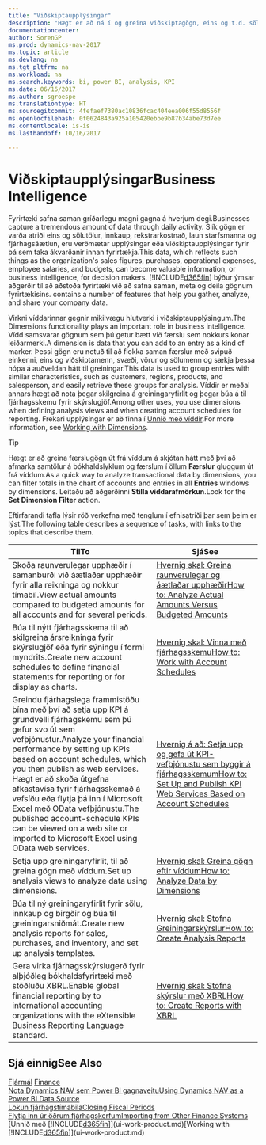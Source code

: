 ```yaml
---
title: "Viðskiptaupplýsingar"
description: "Hægt er að ná í og greina viðskiptagögn, eins og t.d. sölutölur, innkaup, rekstrarkostnað, laun starfsmanna og fjárhagsáætlanir, sem geta verið verðmætar viðskiptaupplýsingar eða hjálpað til við ákvarðanatöku."
documentationcenter: 
author: SorenGP
ms.prod: dynamics-nav-2017
ms.topic: article
ms.devlang: na
ms.tgt_pltfrm: na
ms.workload: na
ms.search.keywords: bi, power BI, analysis, KPI
ms.date: 06/16/2017
ms.author: sgroespe
ms.translationtype: HT
ms.sourcegitcommit: 4fefaef7380ac10836fcac404eea006f55d8556f
ms.openlocfilehash: 0f0624843a925a105420ebbe9b87b34abe73d7ee
ms.contentlocale: is-is
ms.lasthandoff: 10/16/2017

---
```

# <a name="business-intelligence"></a><span data-ttu-id="63aa3-103">Viðskiptaupplýsingar</span><span class="sxs-lookup"><span data-stu-id="63aa3-103">Business Intelligence</span></span>
<span data-ttu-id="63aa3-104">Fyrirtæki safna saman gríðarlegu magni gagna á hverjum degi.</span><span class="sxs-lookup"><span data-stu-id="63aa3-104">Businesses capture a tremendous amount of data through daily activity.</span></span> <span data-ttu-id="63aa3-105">Slík gögn er varða atriði eins og sölutölur, innkaup, rekstrarkostnað, laun starfsmanna og fjárhagsáætlun, eru verðmætar upplýsingar eða viðskiptaupplýsingar fyrir þá sem taka ákvarðanir innan fyrirtækja.</span><span class="sxs-lookup"><span data-stu-id="63aa3-105">This data, which reflects such things as the organization's sales figures, purchases, operational expenses, employee salaries, and budgets, can become valuable information, or business intelligence, for decision makers.</span></span> [!INCLUDE[d365fin](includes/d365fin_md.md)]<span data-ttu-id="63aa3-106"> býður ýmsar aðgerðir til að aðstoða fyrirtæki við að safna saman, meta og deila gögnum fyrirtækisins.</span><span class="sxs-lookup"><span data-stu-id="63aa3-106"> contains a number of features that help you gather, analyze, and share your company data.</span></span>

<span data-ttu-id="63aa3-107">Virkni víddarinnar gegnir mikilvægu hlutverki í viðskiptaupplýsingum.</span><span class="sxs-lookup"><span data-stu-id="63aa3-107">The Dimensions functionality plays an important role in business intelligence.</span></span> <span data-ttu-id="63aa3-108">Vídd samsvarar gögnum sem þú getur bætt við færslu sem nokkurs konar leiðarmerki.</span><span class="sxs-lookup"><span data-stu-id="63aa3-108">A dimension is data that you can add to an entry as a kind of marker.</span></span> <span data-ttu-id="63aa3-109">Þessi gögn eru notuð til að flokka saman færslur með svipuð einkenni, eins og viðskiptamenn, svæði, vörur og sölumenn og sækja þessa hópa á auðveldan hátt til greiningar.</span><span class="sxs-lookup"><span data-stu-id="63aa3-109">This data is used to group entries with similar characteristics, such as customers, regions, products, and salesperson, and easily retrieve these groups for analysis.</span></span> <span data-ttu-id="63aa3-110">Víddir er meðal annars hægt að nota þegar skilgreina á greiningaryfirlit og þegar búa á til fjárhagsskemu fyrir skýrslugjöf.</span><span class="sxs-lookup"><span data-stu-id="63aa3-110">Among other uses, you use dimensions  when defining analysis views and when creating account schedules for reporting.</span></span> <span data-ttu-id="63aa3-111">Frekari upplýsingar er að finna í [Unnið með víddir](finance-dimensions.md).</span><span class="sxs-lookup"><span data-stu-id="63aa3-111">For more information, see [Working with Dimensions](finance-dimensions.md).</span></span>

> [!TIP]
> <span data-ttu-id="63aa3-112">Hægt er að greina færslugögn út frá víddum á skjótan hátt með því að afmarka samtölur á bókhaldslyklum og færslum í öllum **Færslur** gluggum út frá víddum.</span><span class="sxs-lookup"><span data-stu-id="63aa3-112">As a quick way to analyze transactional data by dimensions, you can filter totals in the chart of accounts and entries in all **Entries** windows by dimensions.</span></span> <span data-ttu-id="63aa3-113">Leitaðu að aðgerðinni **Stilla víddarafmörkun**.</span><span class="sxs-lookup"><span data-stu-id="63aa3-113">Look for the **Set Dimension Filter** action.</span></span>  

<span data-ttu-id="63aa3-114">Eftirfarandi tafla lýsir röð verkefna með tenglum í efnisatriði þar sem þeim er lýst.</span><span class="sxs-lookup"><span data-stu-id="63aa3-114">The following table describes a sequence of tasks, with links to the topics that describe them.</span></span>  

| <span data-ttu-id="63aa3-115">Til</span><span class="sxs-lookup"><span data-stu-id="63aa3-115">To</span></span> | <span data-ttu-id="63aa3-116">Sjá</span><span class="sxs-lookup"><span data-stu-id="63aa3-116">See</span></span> |
| --- | --- |
|<span data-ttu-id="63aa3-117">Skoða raunverulegar upphæðir í samanburði við áætlaðar upphæðir fyrir alla reikninga og nokkur tímabil.</span><span class="sxs-lookup"><span data-stu-id="63aa3-117">View actual amounts compared to budgeted amounts for all accounts and for several periods.</span></span>|[<span data-ttu-id="63aa3-118">Hvernig skal: Greina raunverulegar og áætlaðar upphæðir</span><span class="sxs-lookup"><span data-stu-id="63aa3-118">How to: Analyze Actual Amounts Versus Budgeted Amounts</span></span>](bi-how-analyze-actual-versus-budget.md)|
|<span data-ttu-id="63aa3-119">Búa til nýtt fjárhagsskema til að skilgreina ársreikninga fyrir skýrslugjöf eða fyrir sýningu í formi myndrits.</span><span class="sxs-lookup"><span data-stu-id="63aa3-119">Create new account schedules to define financial statements for reporting or for display as charts.</span></span>|[<span data-ttu-id="63aa3-120">Hvernig skal: Vinna með fjárhagsskemu</span><span class="sxs-lookup"><span data-stu-id="63aa3-120">How to: Work with Account Schedules</span></span>](bi-how-work-account-schedule.md)|
|<span data-ttu-id="63aa3-121">Greindu fjárhagslega frammistöðu þína með því að setja upp KPI á grundvelli fjárhagskemu sem þú gefur svo út sem vefþjónustur.</span><span class="sxs-lookup"><span data-stu-id="63aa3-121">Analyze your financial performance by setting up KPIs based on account schedules, which you then publish as web services.</span></span> <span data-ttu-id="63aa3-122">Hægt er að skoða útgefna afkastavísa fyrir fjárhagsskemað á vefsíðu eða flytja þá inn í Microsoft Excel með OData vefþjónustu.</span><span class="sxs-lookup"><span data-stu-id="63aa3-122">The published account-schedule KPIs can be viewed on a web site or imported to Microsoft Excel using OData web services.</span></span>|[<span data-ttu-id="63aa3-123">Hvernig á að: Setja upp og gefa út KPI-vefþjónustu sem byggir á fjárhagsskemum</span><span class="sxs-lookup"><span data-stu-id="63aa3-123">How to: Set Up and Publish KPI Web Services Based on Account Schedules</span></span>](bi-how-to-set-up-and-publish-kpi-web-services-based-on-account-schedules.md)|
|<span data-ttu-id="63aa3-124">Setja upp greiningaryfirlit, til að greina gögn með víddum.</span><span class="sxs-lookup"><span data-stu-id="63aa3-124">Set up analysis views to analyze data using dimensions.</span></span>|[<span data-ttu-id="63aa3-125">Hvernig skal: Greina gögn eftir víddum</span><span class="sxs-lookup"><span data-stu-id="63aa3-125">How to: Analyze Data by Dimensions</span></span>](bi-how-analyze-data-dimension.md)|
|<span data-ttu-id="63aa3-126">Búa til ný greiningaryfirlit fyrir sölu, innkaup og birgðir og búa til greiningarsniðmát.</span><span class="sxs-lookup"><span data-stu-id="63aa3-126">Create new analysis reports for sales, purchases, and inventory, and set up analysis templates.</span></span>|[<span data-ttu-id="63aa3-127">Hvernig skal: Stofna Greiningarskýrslur</span><span class="sxs-lookup"><span data-stu-id="63aa3-127">How to: Create Analysis Reports</span></span>](bi-how-create-analysis-views-reports.md)|
|<span data-ttu-id="63aa3-128">Gera virka fjárhagsskýrslugerð fyrir alþjóðleg bókhaldsfyrirtæki með stöðluðu XBRL.</span><span class="sxs-lookup"><span data-stu-id="63aa3-128">Enable global financial reporting by to international accounting organizations with the eXtensible Business Reporting Language standard.</span></span>|[<span data-ttu-id="63aa3-129">Hvernig skal: Stofna skýrslur með XBRL</span><span class="sxs-lookup"><span data-stu-id="63aa3-129">How to: Create Reports with XBRL</span></span>](bi-create-reports-with-xbrl.md)|

## <a name="see-also"></a><span data-ttu-id="63aa3-130">Sjá einnig</span><span class="sxs-lookup"><span data-stu-id="63aa3-130">See Also</span></span>
<span data-ttu-id="63aa3-131">[Fjármál](finance.md)  </span><span class="sxs-lookup"><span data-stu-id="63aa3-131">[Finance](finance.md)  </span></span>  
[<span data-ttu-id="63aa3-132">Nota Dynamics NAV sem Power BI gagnaveitu</span><span class="sxs-lookup"><span data-stu-id="63aa3-132">Using Dynamics NAV as a Power BI Data Source</span></span>](across-how-use-financials-data-source-powerbi.md)  
[<span data-ttu-id="63aa3-133">Lokun fjárhagstímabila</span><span class="sxs-lookup"><span data-stu-id="63aa3-133">Closing Fiscal Periods</span></span>](year-close-years-periods.md)  
[<span data-ttu-id="63aa3-134">Flytja inn úr öðrum fjárhagskerfum</span><span class="sxs-lookup"><span data-stu-id="63aa3-134">Importing from Other Finance Systems</span></span>](upload-data.md)  
<span data-ttu-id="63aa3-135">[Unnið með [!INCLUDE[d365fin](includes/d365fin_md.md)]](ui-work-product.md)</span><span class="sxs-lookup"><span data-stu-id="63aa3-135">[Working with [!INCLUDE[d365fin](includes/d365fin_md.md)]](ui-work-product.md)</span></span>


